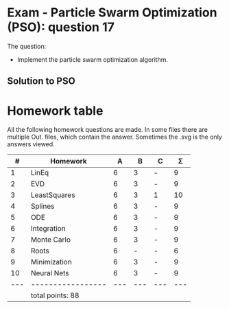 # Exam - Particle Swarm Optimization (PSO): question 17
The question: 
- Implement the particle swarm optimization algorithm.

## Solution to PSO
 
 
# Homework table
All the following homework questions are made. In some files there are multiple Out. files, which contain the answer.
Sometimes the .svg is the only answers viewed.

| # | Homework        | A | B | C | Σ |
|---|-----------------|---|---|---|---|
| 1 | LinEq           | 6 | 3 | - | 9 |
| 2 | EVD             | 6 | 3 | - | 9 |
| 3 | LeastSquares    | 6 | 3 | 1 | 10 |
| 4 | Splines         | 6 | 3 | - | 9 |
| 5 | ODE             | 6 | 3 | - | 9 |
| 6 | Integration     | 6 | 3 | - | 9 |
| 7 | Monte Carlo     | 6 | 3 | - | 9 |
| 8 | Roots           | 6 | - | - | 6 |
| 9 | Minimization    | 6 | 3 | - | 9 |
| 10| Neural Nets     | 6 | 3 | - | 9 |
|---|-----------------|---|---|---|---|
|   | total points: 88|   |   |   |   |
